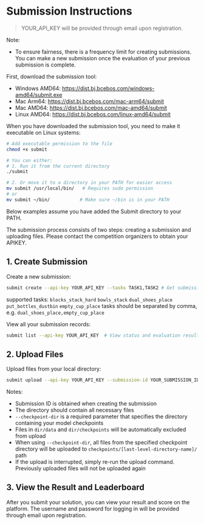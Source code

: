 # Submission Instructions

> YOUR_API_KEY will be provided through email upon registration.

Note:

- To ensure fairness, there is a frequency limit for creating submissions. You can make a new submission once the evaluation of your previous submission is complete.

First, download the submission tool:

- Windows AMD64: https://dist.bj.bcebos.com/windows-amd64/submit.exe
- Mac Arm64: https://dist.bj.bcebos.com/mac-arm64/submit
- Mac AMD64: https://dist.bj.bcebos.com/mac-amd64/submit
- Linux AMD64: https://dist.bj.bcebos.com/linux-amd64/submit

When you have downloaded the submission tool, you need to make it executable on Linux systems:

```bash
# Add executable permission to the file
chmod +x submit

# You can either:
# 1. Run it from the current directory
./submit

# 2. Or move it to a directory in your PATH for easier access
mv submit /usr/local/bin/   # Requires sudo permission
# or
mv submit ~/bin/           # Make sure ~/bin is in your PATH
```

Below examples assume you have added the Submit directory to your PATH.

The submission process consists of two steps: creating a submission and uploading files.
Please contact the competition organizers to obtain your APIKEY.

## 1. Create Submission

Create a new submission:

```bash
submit create --api-key YOUR_API_KEY --tasks TASK1,TASK2 # Get submission ID
```

supported tasks: `blocks_stack_hard` `bowls_stack` `dual_shoes_place` `put_bottles_dustbin` `empty_cup_place`
tasks should be separated by comma, e.g. `dual_shoes_place,empty_cup_place`

View all your submission records:

```bash
submit list --api-key YOUR_API_KEY  # View status and evaluation results of all submissions
```

## 2. Upload Files

Upload files from your local directory:

```bash
submit upload --api-key YOUR_API_KEY --submission-id YOUR_SUBMISSION_ID --dir /path/to/your/policy --checkpoint-dir /path/to/your/checkpoint
```

Notes:

- Submission ID is obtained when creating the submission
- The directory should contain all necessary files
- `--checkpoint-dir` is a required parameter that specifies the directory containing your model checkpoints
- Files in `dir/data` and `dir/checkpoints` will be automatically excluded from upload
- When using `--checkpoint-dir`, all files from the specified checkpoint directory will be uploaded to `checkpoints/[last-level-directory-name]/` path
- If the upload is interrupted, simply re-run the upload command. Previously uploaded files will not be uploaded again

## 3. View the Result and Leaderboard

After you submit your solution, you can view your result and score on the platform. The username and password for logging in will be provided through email upon registration.
